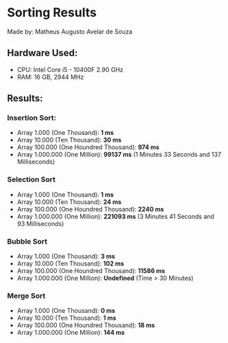 # Sorting Results
Made by: Matheus Augusto Avelar de Souza

## Hardware Used: 
* CPU: Intel Core i5 - 10400F 2.90 GHz
* RAM: 16 GB, 2944 MHz

## Results:
### Insertion Sort: 
* Array 1.000 (One Thousand): **1 ms**
* Array 10.000 (Ten Thousand): **30 ms**
* Array 100.000 (One Houndred Thousand): **974 ms**
* Array 1.000.000 (One Million): **99137 ms** (1 Minutes 33 Seconds and 137 Milliseconds)

### Selection Sort 
* Array 1.000 (One Thousand): **1 ms**
* Array 10.000 (Ten Thousand): **24 ms**
* Array 100.000 (One Houndred Thousand): **2240 ms**
* Array 1.000.000 (One Million): **221093 ms** (3 Minutes 41 Seconds and 93 Milliseconds)

### Bubble Sort 
* Array 1.000 (One Thousand): **3 ms**
* Array 10.000 (Ten Thousand): **102 ms**
* Array 100.000 (One Houndred Thousand): **11586 ms**
* Array 1.000.000 (One Million): **Undefined** (Time > 30 Minutes)

### Merge Sort 
* Array 1.000 (One Thousand): **0 ms**
* Array 10.000 (Ten Thousand): **1 ms**
* Array 100.000 (One Houndred Thousand): **18 ms**
* Array 1.000.000 (One Million): **144 ms**
